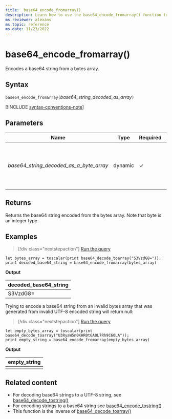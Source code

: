 ```yaml
---
title:  base64_encode_fromarray()
description: Learn how to use the base64_encode_fromarray() function to encode a base64 string from a bytes array.
ms.reviewer: alexans
ms.topic: reference
ms.date: 11/23/2022
---
```

# base64_encode_fromarray()

Encodes a base64 string from a bytes array.

## Syntax

`base64_encode_fromarray(`*base64_string_decoded_as_array*`)`

[!INCLUDE [syntax-conventions-note](../../includes/syntax-conventions-note.md)]

## Parameters

| Name | Type | Required | Description |
|--|--|--|--|
| *base64_string_decoded_as_a_byte_array* | dynamic | &check; | The bytes (integer) array to be encoded into a base64 string. |

## Returns

Returns the base64 string encoded from the bytes array. Note that byte is an integer type.

## Examples

> [!div class="nextstepaction"]
> <a href="https://dataexplorer.azure.com/clusters/help/databases/Samples?query=H4sIAAAAAAAAA8tJLVFIqixJLY5PLCpKrFSwVSjJL05OzEks0igoyswDSiYWp5qZxKekJuenpMaX5IOVaSgFG4dVpbhb2CppalpzQVRClKTEQ3UUlwBF04EGQvmpeWAT0orycyFmIFmrCQCPOEFEhwAAAA==" target="_blank">Run the query</a>

```kusto
let bytes_array = toscalar(print base64_decode_toarray("S3VzdG8="));
print decoded_base64_string = base64_encode_fromarray(bytes_array)
```

**Output**

|decoded_base64_string|
|---|
|S3VzdG8=|

Trying to encode a base64 string from an invalid bytes array that was generated from invalid UTF-8 encoded string will return null:

> [!div class="nextstepaction"]
> <a href="https://dataexplorer.azure.com/clusters/help/databases/Samples?query=H4sIAAAAAAAAA8tJLVFIzS0oqYxPqixJLY5PLCpKrFSwVSjJL05OzEks0igoyswrUUhKLE41M4lPSU3OT0mNL8kHK9NQCjUOqkwMN80z8PYIMihxdzTwMQ/KsHQ2M/BxVNLUtOaCaIaYX1wC5KQDjYaalZoHNiutKD8XYhqGMzQBTXW2Jp0AAAA=" target="_blank">Run the query</a>

```kusto
let empty_bytes_array = toscalar(print base64_decode_toarray("U3RyaW5n0KHR0tGA0L7Rh9C60LA"));
print empty_string = base64_encode_fromarray(empty_bytes_array)
```

**Output**

|empty_string|
|---|
||

## Related content

* For decoding base64 strings to a UTF-8 string, see [base64_decode_tostring()](base64-decode-tostring-function.md)
* For encoding strings to a base64 string see [base64_encode_tostring()](base64-encode-tostring-function.md)
* This function is the inverse of [base64_decode_toarray()](base64-decode-toarray-function.md)
